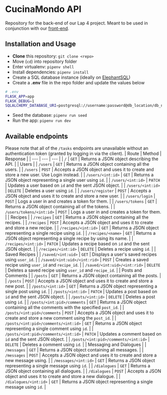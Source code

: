 # CucinaMondo API
Repository for the back-end of our Lap 4 project. Meant to be used in conjunction with our [front-end](https://github.com/rantirules/LAP4-Yao45).

## Installation and Usage
- **Clone** this repository: `git clone <repo>`
- Move (`cd`) into repository folder
- Enter virtualenv: `pipenv shell`
- Install dependencies: `pipenv install`
- Create a SQL database instance (ideally on [ElephantSQL](https://www.elephantsql.com/))
- Create a **.env** file in the repo folder and update the values below
```sh
# .env
FLASK_APP=app
FLASK_DEBUG=1
SQLALCHEMY_DATABASE_URI=postgresql://username:password@db_location/db_name
```
- Seed the database: `pipenv run seed`
- Run the app: `pipenv run dev`

## Available endpoints
Please note that all of the `/tasks` endpoints are unavailable without an authentication token (granted by logging in via the client).
| Route | Method | Response |
| --- | --- | --- |
| `/` | `GET` | Returns a JSON object describing the API. |
| Users |
| `/users` | `GET` | Returns a JSON object containing all the users. |
| `/users` | `POST` | Accepts a JSON object and uses it to create and store a new user. Use Login instead. |
| `/users/<int:id>` | `GET` | Returns a JSON object representing a single user using `id`. |
| `/users/<int:id>` | `PATCH` | Updates a user based on `id` and the sent JSON object. |
| `/users/<int:id>` | `DELETE` | Deletes a user using `id`. |
| `/users/register` | `POST` | Accepts a JSON object and uses it to create and store a new user. |
| `/users/login` | `POST` | Logs a user in and creates a token for them. |
| `/users/tokens` | `GET` | Returns a JSON object containing all of the tokens. |
| `/users/tokens/<int:id>` | `POST` | Logs a user in and creates a token for them. |
| Recipes |
| `/recipes` | `GET` | Returns a JSON object containing all the recipes. |
| `/recipes` | `POST` | Accepts a JSON object and uses it to create and store a new recipe. |
| `/recipes/<int:id>` | `GET` | Returns a JSON object representing a single recipe using `id`. |
| `/recipes/<name>` | `GET` | Returns a JSON object representing a single recipe by using its name. |
| `/recipes/<int:id>` | `PATCH` | Updates a recipe based on `id` and the sent JSON object. |
| `/recipes/<int:id>` | `DELETE` | Deletes a recipe using `id`. |
| Saved Recipes |
| `/saved/<int:uid>` | `GET` | Displays a user's saved recipes using `user_id`. |
| `/saved/<int:uid>/<int:rid>` | `POST` | Creates a saved recipe using `user_id` and `recipe_id`. |
| `/saved/<int:uid>/<int:rid>` | `DELETE` | Deletes a saved recipe using `user_id` and `recipe_id`. |
| Posts and Comments |
| `/posts` | `GET` | Returns a JSON object containing all the posts. |
| `/posts` | `POST` | Accepts a JSON object and uses it to create and store a new post. |
| `/posts/<int:id>` | `GET` | Returns a JSON object representing a single post using `id`. |
| `/posts/<int:id>` | `PATCH` | Updates a post based on `id` and the sent JSON object. |
| `/posts/<int:id>` | `DELETE` | Deletes a post using `id`. |
| `/posts/<int:pid>/comments` | `GET` | Returns a JSON object containing all the comments with the specified `post_id`. |
| `/posts/<int:pid>/comments` | `POST` | Accepts a JSON object and uses it to create and store a new comment using the `post_id`. |
| `/posts/<int:pid>/comments/<int:id>` | `GET` | Returns a JSON object representing a single comment using `id`. |
| `/posts/<int:pid>/comments/<int:id>` | `PATCH` | Updates a comment based on `id` and the sent JSON object. |
| `/posts/<int:pid>/comments/<int:id>` | `DELETE` | Deletes a comment using `id`. |
| Messaging and Dialogues |
| `/messages` | `GET` | Returns a JSON object containing all messages. |
| `/messages` | `POST` | Accepts a JSON object and uses it to create and store a new message using. |
| `/messages/<int:id>` | `GET` | Returns a JSON object representing a single message using `id`. |
| `/dialogues` | `GET` | Returns a JSON object containing all dialogues. |
| `/dialogues` | `POST` | Accepts a JSON object and uses it to create and store a new dialogue. |
| `/dialogues/<int:id>` | `GET` | Returns a JSON object representing a single message using `id`. |